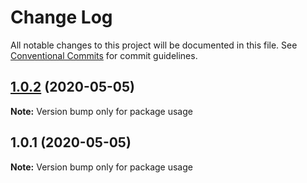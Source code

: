 # Change Log

All notable changes to this project will be documented in this file.
See [Conventional Commits](https://conventionalcommits.org) for commit guidelines.

## [1.0.2](https://github.com/Feiyang1/monorepo-changelog-automation/compare/usage@1.0.1...usage@1.0.2) (2020-05-05)

**Note:** Version bump only for package usage





## 1.0.1 (2020-05-05)

**Note:** Version bump only for package usage
